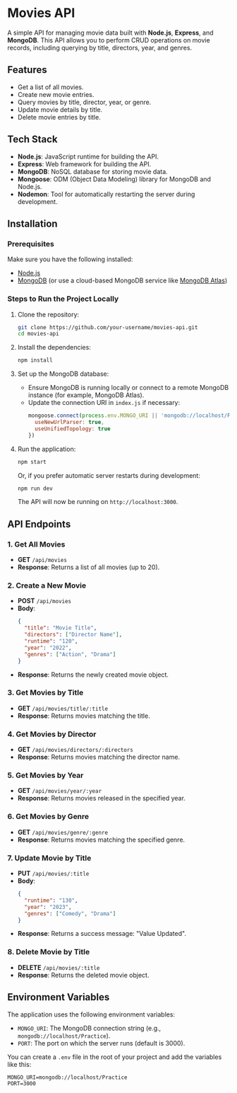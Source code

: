 # Movies API

A simple API for managing movie data built with **Node.js**, **Express**, and **MongoDB**. This API allows you to perform CRUD operations on movie records, including querying by title, directors, year, and genres.

## Features
- Get a list of all movies.
- Create new movie entries.
- Query movies by title, director, year, or genre.
- Update movie details by title.
- Delete movie entries by title.

## Tech Stack
- **Node.js**: JavaScript runtime for building the API.
- **Express**: Web framework for building the API.
- **MongoDB**: NoSQL database for storing movie data.
- **Mongoose**: ODM (Object Data Modeling) library for MongoDB and Node.js.
- **Nodemon**: Tool for automatically restarting the server during development.

## Installation

### Prerequisites
Make sure you have the following installed:
- [Node.js](https://nodejs.org/)
- [MongoDB](https://www.mongodb.com/try/download/community) (or use a cloud-based MongoDB service like [MongoDB Atlas](https://www.mongodb.com/cloud/atlas))

### Steps to Run the Project Locally

1. Clone the repository:
   ```bash
   git clone https://github.com/your-username/movies-api.git
   cd movies-api
   ```

2. Install the dependencies:
   ```bash
   npm install
   ```

3. Set up the MongoDB database:
   - Ensure MongoDB is running locally or connect to a remote MongoDB instance (for example, MongoDB Atlas).
   - Update the connection URI in `index.js` if necessary:
     ```js
     mongoose.connect(process.env.MONGO_URI || 'mongodb://localhost/Practice', {
       useNewUrlParser: true,
       useUnifiedTopology: true
     })
     ```

4. Run the application:
   ```bash
   npm start
   ```
   Or, if you prefer automatic server restarts during development:
   ```bash
   npm run dev
   ```

   The API will now be running on `http://localhost:3000`.

## API Endpoints

### 1. Get All Movies
- **GET** `/api/movies`
- **Response**: Returns a list of all movies (up to 20).

### 2. Create a New Movie
- **POST** `/api/movies`
- **Body**: 
   ```json
   {
     "title": "Movie Title",
     "directors": ["Director Name"],
     "runtime": "120",
     "year": "2022",
     "genres": ["Action", "Drama"]
   }
   ```
- **Response**: Returns the newly created movie object.

### 3. Get Movies by Title
- **GET** `/api/movies/title/:title`
- **Response**: Returns movies matching the title.

### 4. Get Movies by Director
- **GET** `/api/movies/directors/:directors`
- **Response**: Returns movies matching the director name.

### 5. Get Movies by Year
- **GET** `/api/movies/year/:year`
- **Response**: Returns movies released in the specified year.

### 6. Get Movies by Genre
- **GET** `/api/movies/genre/:genre`
- **Response**: Returns movies matching the specified genre.

### 7. Update Movie by Title
- **PUT** `/api/movies/:title`
- **Body**: 
   ```json
   {
     "runtime": "130",
     "year": "2023",
     "genres": ["Comedy", "Drama"]
   }
   ```
- **Response**: Returns a success message: "Value Updated".

### 8. Delete Movie by Title
- **DELETE** `/api/movies/:title`
- **Response**: Returns the deleted movie object.

## Environment Variables

The application uses the following environment variables:

- `MONGO_URI`: The MongoDB connection string (e.g., `mongodb://localhost/Practice`).
- `PORT`: The port on which the server runs (default is 3000).

You can create a `.env` file in the root of your project and add the variables like this:

```
MONGO_URI=mongodb://localhost/Practice
PORT=3000
```


